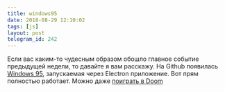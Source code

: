 ```yaml
---
title: windows95
date: 2018-08-29 12:10:02
tags: [js]
layout: post
telegram_id: 242
---
```


Если вас каким-то чудесным образом обошло главное событие предыдущей недели, то давайте я вам расскажу. На Github появилась [Windows 95](https://github.com/felixrieseberg/windows95), запускаемая через Electron приложение. Вот прям полностью работает. Можно даже [поиграть в Doom](https://youtu.be/xDXqmdFxofM)

